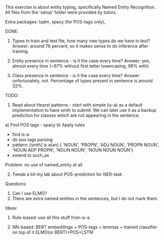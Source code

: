 This exercise is about entity typing, specifically Named Entity Recognition.
All files from the 'setup' folder were provided by tutors.

Extra packages: tqdm, spacy (for POS-tags only), 


DONE:
1) Types in train and test file, how many new types do we have in test?
Answer: around 76 percent, so it makes sense to do inference after training.

2) Entity presence in sentence - is it the case every time?
Answer: yes, almost every time (~97% without first letter lowercasing, 99% with)
3) Class presence in sentence - is it the case every time?
Answer: unfortunately, not. Percentage of types present in sentence is around 32%.

TODO:
1) Read about Hearst patterns - start with simple (is-a) as a default implementation to have smth to submit.
We can later use it as a backup prediction for classes which are not appearing in the sentence.

a) Find POS tags - spacy
b) Apply rules
- find is-a
- do pos tags parsing
- pattern: [smth] is a(an)
{ 'NOUN', 'PROPN', 'ADJ NOUN', 'PROPN NOUN', 'NOUN ADP PROPN', 'NOUN NOUN', 'NOUN NOUN NOUN'}
- extend to such_as

Problem: no use of named_entity at all


2) Tweak a bit my lab about POS-prediction for NER-task




Questions:
1) Can I use ELMO?
2) There are extra named entities in the sentences, but I do not mark them.


Ideas:
1) Rule-based: use all this stuff from is-a.


2) NN-based: BERT embeddings + POS-tags + lemmas + trained classifier on top of it
ELMO(or BERT)+POS+LSTM